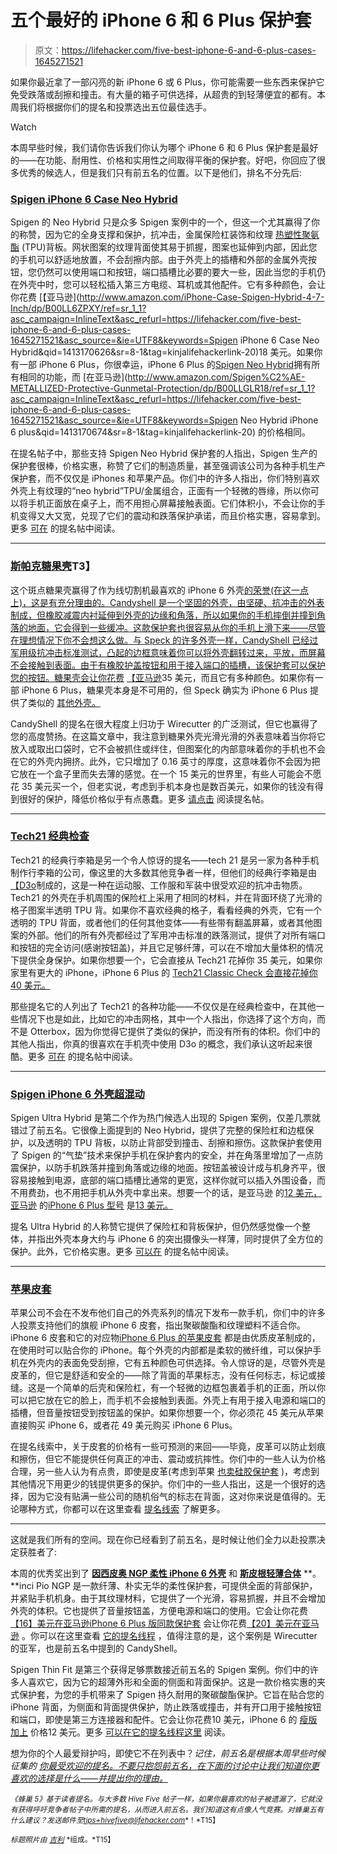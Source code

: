 # 五个最好的 iPhone 6 和 6 Plus 保护套

> 原文：<https://lifehacker.com/five-best-iphone-6-and-6-plus-cases-1645271521>

如果你最近拿了一部闪亮的新 iPhone 6 或 6 Plus，你可能需要一些东西来保护它免受跌落或刮擦和撞击。有大量的箱子可供选择，从超贵的到轻薄便宜的都有。本周我们将根据你们的提名和投票选出五位最佳选手。

Watch

本周早些时候，我们请你告诉我们你认为哪个 iPhone 6 和 6 Plus 保护套是最好的——在功能、耐用性、价格和实用性之间取得平衡的保护套。好吧，你回应了很多优秀的候选人，但是我们只有前五名的位置。以下是他们，排名不分先后:

### [Spigen iPhone 6 Case Neo Hybrid](http://www.spigen.com/brands/apple/iphone/iphone-6/iphone-6/iphone-6-case-neo-hybrid-4-7.html)

Spigen 的 Neo Hybrid 只是众多 Spigen 案例中的一个，但这一个尤其赢得了你的称赞，因为它的全身支撑和保护，抗冲击，金属保险杠装饰和纹理 [热塑性聚氨酯](http://en.wikipedia.org/wiki/Thermoplastic_polyurethane) (TPU)背板。网状图案的纹理背面使其易于抓握，图案也延伸到内部，因此您的手机可以舒适地放置，不会刮擦内部。由于外壳上的插槽和外部的金属外壳按钮，您仍然可以使用端口和按钮，端口插槽比必要的要大一些，因此当您的手机仍在外壳中时，您可以轻松插入第三方电缆、耳机或其他配件。它有多种颜色，会让你花费 [【亚马逊](http://www.amazon.com/iPhone-Case-Spigen-Hybrid-4-7-Inch/dp/B00LL6ZPXY/ref=sr_1_1?asc_campaign=InlineText&asc_refurl=https://lifehacker.com/five-best-iphone-6-and-6-plus-cases-1645271521&asc_source=&ie=UTF8&keywords=Spigen iPhone 6 Case Neo Hybrid&qid=1413170626&sr=8-1&tag=kinjalifehackerlink-20)18 美元。如果你有一部 iPhone 6 Plus，你很幸运，iPhone 6 Plus 的[Spigen Neo Hybrid](http://www.spigen.com/brands/apple/iphone/iphone-6/iphone-6-plus/iphone-6-plus-case-neo-hybrid.html)拥有所有相同的功能，而 [在亚马逊](http://www.amazon.com/Spigen%C2%AE-METALLIZED-Protective-Gunmetal-Protection/dp/B00LLGLR18/ref=sr_1_1?asc_campaign=InlineText&asc_refurl=https://lifehacker.com/five-best-iphone-6-and-6-plus-cases-1645271521&asc_source=&ie=UTF8&keywords=Spigen Neo Hybrid iPhone 6 plus&qid=1413170674&sr=8-1&tag=kinjalifehackerlink-20) 的价格相同。

在提名帖子中，那些支持 Spigen Neo Hybrid 保护套的人指出，Spigen 生产的保护套很棒，价格实惠，称赞了它们的制造质量，甚至强调该公司为各种手机生产保护套，而不仅仅是 iPhones 和苹果产品。你们中的许多人指出，你们特别喜欢外壳上有纹理的“neo hybrid”TPU/金属组合，正面有一个轻微的唇缘，所以你可以将手机正面放在桌子上，而不用担心屏幕接触表面。它们体积小，不会让你的手机变得又大又宽，兑现了它们的震动和跌落保护承诺，而且价格实惠，容易拿到。更多 [可在](http://lifehacker.com/vote-spigen-neo-hybrid-case-for-iphone-6-and-6-plus-1644234823) 的提名帖中阅读。

* * *

### [斯帕克糖果壳](http://www.speckproducts.com/iphone-case/candyshell-cases-for-iphone-6.html)T3】

这个斑点糖果壳赢得了作为线切割机最喜欢的 iPhone 6 外壳[的荣誉(在这一点上)，这是有充分理由的。Candyshell 是一个坚固的外壳，由坚硬、抗冲击的外表制成，但橡胶减震内衬延伸到外壳的边缘和角落，所以如果你的手机摔倒并撞到角落的地面，它会得到一些缓冲。这款保护套也很容易从你的手机上滑下来——尽管在理想情况下你不会想这么做。与 Speck 的许多外壳一样，CandyShell 已经过军用级抗冲击标准测试，凸起的边框意味着你可以将外壳翻转过来，平放，而屏幕不会接触到表面。由于有橡胶护盖按钮和用于接入端口的插槽，该保护套可以保护您的按钮。糖果壳会让你花费](http://thewirecutter.com/reviews/best-iphone-6-case/) [【亚马逊](https://www.amazon.com/dp/B00MNFOHAO?asc_campaign=InlineText&asc_refurl=https://lifehacker.com/five-best-iphone-6-and-6-plus-cases-1645271521&asc_source=&linkCode=ogi&psc=1&smid=A1GKDE6Z21D1BE&tag=kinjalifehackerlink-20&th=1)35 美元，而且它有多种颜色。如果你有一部 iPhone 6 Plus，糖果壳本身是不可用的，但 Speck 确实为 iPhone 6 Plus 提供了类似的 [其他外壳。](http://www.speckproducts.com/iphone-case/iphone-6-plus-cases.html)

CandyShell 的提名在很大程度上归功于 Wirecutter 的广泛测试，但它也赢得了您的高度赞扬。在这篇文章中，我注意到糖果外壳光滑光滑的外表意味着当你将它放入或取出口袋时，它不会被抓住或绊住，但图案化的内部意味着你的手机也不会在它的外壳内拥挤。此外，它只增加了 0.16 英寸的厚度，这意味着你不会因为把它放在一个盒子里而失去薄的感觉。在一个 15 美元的世界里，有些人可能会不愿花 35 美元买一个，但老实说，考虑到手机本身也是数百美元，如果你的钱没有得到很好的保护，降低价格似乎有点愚蠢。更多 [请点击](http://lifehacker.com/vote-speck-candyshell-why-well-for-one-its-earned-th-1643892935) 阅读提名帖。

* * *

### [Tech21 经典检查](https://www.tech21.com/classic-check-iphone-6-case-clear/)

Tech21 的经典行李箱是另一个令人惊讶的提名——tech 21 是另一家为各种手机制作行李箱的公司，像这里的大多数其他竞争者一样，但他们的经典行李箱是由[【D3o](http://en.wikipedia.org/wiki/D3o)制成的，这是一种在运动服、工作服和军装中很受欢迎的抗冲击物质。Tech21 的外壳在手机周围的保险杠上采用了相同的材料，并在背面环绕了光滑的格子图案半透明 TPU 背。如果你不喜欢经典的格子，看看经典的外壳，它有一个透明的 TPU 背面，或者他们的任何其他变体——有些带有翻盖屏幕，或者其他图案的外部。他们的所有外壳都经过了军用冲击标准的跌落测试，提供了对所有端口和按钮的完全访问(感谢按钮盖)，并且它足够纤薄，可以在不增加大量体积的情况下提供全身保护。如果你想要一个，它会直接从 Tech21 花掉你 35 美元，如果你家里有更大的 iPhone，iPhone 6 Plus 的 [Tech21 Classic Check 会直接花掉你 40 美元。](https://www.tech21.com/classic-check-case-for-iphone-6-plus-clear/)

那些提名它的人列出了 Tech21 的各种功能——不仅仅是在经典检查中，在其他一些情况下也是如此，比如它的冲击网格，其中一个人指出，你选择了这个方向，而不是 Otterbox，因为你觉得它提供了类似的保护，而没有所有的体积。你们中的其他人指出，你真的很喜欢在手机壳中使用 D3o 的概念，我们承认这听起来很酷。更多 [可在](http://lifehacker.com/tech-21-d3o-shell-fully-integrated-case-with-d3o-milita-1644244026) 的提名帖中阅读。

* * *

### [Spigen iPhone 6 外壳超混动](http://www.spigen.com/brands/apple/iphone/iphone-6/iphone-6/iphone-6-case-ultra-hybrid-4-7.html)

Spigen Ultra Hybrid 是第二个作为热门候选人出现的 Spigen 案例，仅差几票就错过了前五名。它很像上面提到的 Neo Hybrid，提供了完整的保险杠和边框保护，以及透明的 TPU 背板，以防止背部受到撞击、刮擦和擦伤。这款保护套使用了 Spigen 的“气垫”技术来保护手机在保护套内的安全，并在角落里增加了一点防震保护，以防手机跌落并撞到角落或边缘的地面。按钮盖被设计成与机身齐平，很容易接触到电源，底部的端口插槽比通常的更宽，这样你就可以插入外围设备，而不用费劲，也不用把手机从外壳中拿出来。想要一个的话，是亚马逊 的[12 美元，亚马逊](http://www.amazon.com/Spigen%C2%A2%C3%A7-CUSHION-Crystal-Cushion-Technology/dp/B00JH88D1O?asc_campaign=InlineText&asc_refurl=https://lifehacker.com/five-best-iphone-6-and-6-plus-cases-1645271521&asc_source=&tag=kinjalifehackerlink-20) 的[iPhone 6 Plus 型号](http://www.spigen.com/brands/apple/iphone/iphone-6/iphone-6-plus/iphone-6-plus-case-ultra-hybrid.html) 是[13 美元。](http://www.amazon.com/Spigen%C2%AE-CUSHION-Cushion-Technology-Corners/dp/B00LL8W7A6?asc_campaign=InlineText&asc_refurl=https://lifehacker.com/five-best-iphone-6-and-6-plus-cases-1645271521&asc_source=&tag=kinjalifehackerlink-20)

提名 Ultra Hybrid 的人称赞它提供了保险杠和背板保护，但仍然感觉像一个整体，并指出外壳本身大约与 iPhone 6 的突出摄像头一样薄，同时提供了全方位的保护。此外，它价格实惠。更多 [可以在](http://lifehacker.com/vote-spigen-case-ultra-hybrid-crystal-clear-why-doe-1644267261) 的提名帖中阅读。

* * *

### [苹果皮套](http://store.apple.com/us/product/MGR62ZM/A/iphone-6-leather-case-olive-brown)

苹果公司不会在不发布他们自己的外壳系列的情况下发布一款手机，你们中的许多人投票支持他们的旗舰 iPhone 6 皮套，指出聚碳酸酯和纹理塑料不适合你。iPhone 6 皮套和它的对应物[iPhone 6 Plus 的苹果皮套](http://store.apple.com/us/product/MGQX2ZM/A/iphone-6-plus-leather-case-black) 都是由优质皮革制成的，在使用时可以贴合你的 iPhone。每个外壳的内部都是柔软的微纤维，可以保护手机在外壳内的表面免受刮擦，它有五种颜色可供选择。令人惊讶的是，尽管外壳是皮革的，但它是舒适和安全的——除了背面的苹果标志，没有任何标志，标记或接缝。这是一个简单的后壳和保险杠，有一个轻微的边框包裹着手机的正面，所以你可以把它放在它的脸上，而手机不会接触到表面。外壳上有用于接入电源和端口的插槽，但音量按钮受到按钮盖的保护。如果你想要一个，你必须花 45 美元从苹果直接购买 iPhone 6，或者花 49 美元购买 iPhone 6 Plus。

在提名线索中，关于皮套的价格有一些可预测的来回——毕竟，皮革可以防止划痕和擦伤，但它不能提供任何真正的冲击、震动或抗摔性。你们中的一些人认为价格合理，另一些人认为有点贵，即使是皮革(考虑到苹果 [也卖硅胶保护套](http://store.apple.com/us/product/MGQF2ZM/A/iphone-6-silicone-case-black) )，考虑到其他情况下用更少的钱提供更多的保护。你们中的一些人指出，这是一个很好的选择，因为它没有贴满一些公司的随机俗气的标志在背面，这对你来说是值得的。无论哪种方式，你都可以在这里查看 [提名线索](http://lifehacker.com/vote-apple-leather-case-why-this-generation-has-a-qua-1644306082) 了解更多。

* * *

这就是我们所有的空间。现在你已经看到了前五名，是时候让他们全力以赴投票决定获胜者了:

本周的优秀奖出到了 [**因西皮奥 NGP 柔性 iPhone 6 外壳**](http://www.incipio.com/cases/iphone-cases/iphone-6-cases/ngp-flexible-impact-resistant-case-iphone-6.html) 和 [**斯皮根轻薄合体**](http://www.spigen.com/brands/apple/iphone/iphone-6/iphone-6/iphone-6-case-thin-fit-4-7.html) **。**inci Pio NGP 是一款纤薄、朴实无华的柔性保护套，可提供全面的背部保护，并紧贴手机机身。由于其纹理材料，它提供了一个光滑，容易抓握，并且不会增加外壳的体积。它也提供了音量按钮盖，方便电源和端口的使用。它会让你花费[【16】美元在亚马逊](http://www.amazon.com/Incipio-NGP%C2%AE-iPhone-6-Black/dp/B00MHWSNR6?asc_campaign=InlineText&asc_refurl=https://lifehacker.com/five-best-iphone-6-and-6-plus-cases-1645271521&asc_source=&tag=kinjalifehackerlink-20)[iPhone 6 Plus 版同款保护套](http://www.incipio.com/cases/iphone-cases/iphone-6-plus-cases/ngp-flexible-impact-resistant-case-iphone-6-plus.html) 会让你花费[【20】美元在亚马逊](http://www.amazon.com/Incipio-NGP%C2%AE-iPhone-Plus-Translucent/dp/B00MHWSN0S?asc_campaign=InlineText&asc_refurl=https://lifehacker.com/five-best-iphone-6-and-6-plus-cases-1645271521&asc_source=&tag=kinjalifehackerlink-20) 。你可以在这里查看 [它的提名线程](http://lifehacker.com/incipio-ngp-ive-used-this-on-all-of-my-phones-great-g-1644238713) ，值得注意的是，这个案例是 Wirecutter 的亚军，也是前五名中提到的 CandyShell。

Spigen Thin Fit 是第三个获得足够票数接近前五名的 Spigen 案例。你们中的许多人喜欢它，因为它的超薄外形和全面的侧面和背面保护。这是一款价格实惠的夹式保护套，为您的手机带来了 Spigen 持久耐用的聚碳酸酯保护。它旨在贴合您的 iPhone 背面，为侧面和背面提供保护，防止跌落或撞击，并有开口用于接触按钮和端口，即使是第三方连接器和配件。它会让你花费10 美元，iPhone 6 的 [瘦版加上](http://www.spigen.com/brands/apple/iphone/iphone-6/iphone-6-plus/iphone-6-plus-case-thin-fit.html) 价格12 美元。更多 [可以在它的提名线程这里](http://lifehacker.com/iphone-6-plus-case-spigen-slim-ive-had-this-on-my-iph-1644249439) 阅读。

想为你的个人最爱辩护吗，即使它不在列表中？*记住，前五名是根据本周早些时候* *征集的* [*你最受欢迎的提名。不要只抱怨前五名，在下面的讨论中让我们知道你更喜欢的选择是什么——并提出你的理由。*](https://lifehacker.com/whats-the-best-iphone-6-or-6-plus-case-1643884748)

<small>*《蜂巢 5》基于读者提名。与大多数 Hive Five 帖子一样，如果你最喜欢的帖子被遗漏了，它就没有获得呼吁竞争者帖子中所需的提名，从而进入前五名。我们知道这有点像人气竞赛。对蜂巢五有什么建议？发送邮件至*</small>[<small>*tips+hivefive@lifehacker.com*</small>](http://lifehacker.com/tips+hivefive@lifehacker.com)<small>*！*T15】</small>

<small>*标题照片由*</small> [<small>*吉利*</small>](https://www.flickr.com/photos/gillyberlin/15252573319/) <small>*组成。*T15】</small>